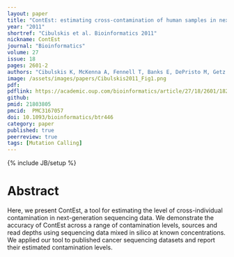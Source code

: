 ```yaml
---
layout: paper
title: "ContEst: estimating cross-contamination of human samples in next-generation sequencing data"
year: "2011"
shortref: "Cibulskis et al. Bioinformatics 2011"
nickname: ContEst
journal: "Bioinformatics"
volume: 27
issue: 18
pages: 2601-2
authors: "Cibulskis K, McKenna A, Fennell T, Banks E, DePristo M, Getz G"
image: /assets/images/papers/Cibulskis2011_Fig1.png
pdf:
pdflink: https://academic.oup.com/bioinformatics/article/27/18/2601/182242
github:
pmid: 21803805
pmcid:  PMC3167057
doi: 10.1093/bioinformatics/btr446
category: paper
published: true
peerreview: true
tags: [Mutation Calling]
---
```

{% include JB/setup %}

# Abstract

Here, we present ContEst, a tool for estimating the level of cross-individual contamination in next-generation sequencing data. We demonstrate the accuracy of ContEst across a range of contamination levels, sources and read depths using sequencing data mixed in silico at known concentrations. We applied our tool to published cancer sequencing datasets and report their estimated contamination levels.


